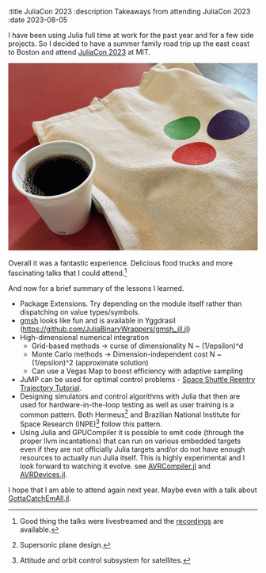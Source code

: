 :title JuliaCon 2023
:description Takeaways from attending JuliaCon 2023
:date 2023-08-05

I have been using Julia full time at work for the past year and for a few side projects. So I decided to have a summer family road trip up the east coast to Boston and attend [JuliaCon 2023](https://juliacon.org/2023/) at MIT.

<img style="display: inline-block" class="aligncenter" alt="Coffee and Swag Bag from first day at JuliaCon" src="coffee-and-swag-bag.png" />

Overall it was a fantastic experience. Delicious food trucks and more fascinating talks that I could attend.[^1]

[^1]: Good thing the talks were livestreamed and the [recordings](https://www.youtube.com/@TheJuliaLanguage/streams) are available.

And now for a brief summary of the lessons I learned.

- Package Extensions. Try depending on the module itself rather than dispatching on value types/symbols.
- [gmsh](https://gmsh.info) looks like fun and is available in Yggdrasil (https://github.com/JuliaBinaryWrappers/gmsh_jll.jl)
- High-dimensional numerical integration
    - Grid-based methods -> curse of dimensionality N ~ (1/epsilon)^d
    - Monte Carlo methods -> Dimension-independent cost N ~ (1/epsilon)^2 (approximate solution)
    - Can use a Vegas Map to boost efficiency with adaptive sampling
- JuMP can be used for optimal control problems - [Space Shuttle Reentry Trajectory Tutorial](https://jump.dev/JuMP.jl/stable/tutorials/nonlinear/space_shuttle_reentry_trajectory/).
- Designing simulators and control algorithms with Julia that then are used for hardware-in-the-loop testing as well as user training is a common pattern. Both Hermeus[^2] and Brazilian National Institute for Space Research (INPE)[^3] follow this pattern.
- Using Julia and GPUCompiler it is possible to emit code (through the proper llvm incantations) that can run on various embedded targets even if they are not officially Julia targets and/or do not have enough resources to actually run Julia itself. This is highly experimental and I look forward to watching it evolve. see [AVRCompiler.jl](https://github.com/Seelengrab/AVRCompiler.jl) and [AVRDevices.jl](https://github.com/Seelengrab/AVRDevices.jl).

[^2]: Supersonic plane design.
[^3]: Attitude and orbit control subsystem for satellites.

I hope that I am able to attend again next year. Maybe even with a talk about [GottaCatchEmAll.jl](https://gottacatchemalljl.com).
